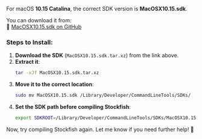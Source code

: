 For macOS **10.15 Catalina**, the correct SDK version is **MacOSX10.15.sdk**.  

You can download it from:  
🔗 [MacOSX10.15.sdk on GitHub](https://github.com/phracker/MacOSX-SDKs/releases/tag/10.15)  

### Steps to Install:
1. **Download the SDK** (`MacOSX10.15.sdk.tar.xz`) from the link above.
2. **Extract it**:
   ```sh
   tar -xJf MacOSX10.15.sdk.tar.xz
   ```
3. **Move it to the correct location**:
   ```sh
   sudo mv MacOSX10.15.sdk /Library/Developer/CommandLineTools/SDKs/
   ```
4. **Set the SDK path before compiling Stockfish**:
   ```sh
   export SDKROOT=/Library/Developer/CommandLineTools/SDKs/MacOSX10.15.sdk
   ```

Now, try compiling Stockfish again. Let me know if you need further help! 🚀